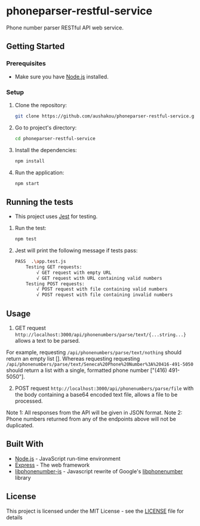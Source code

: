 # phoneparser-restful-service

Phone number parser RESTful API web service.

## Getting Started

### Prerequisites

* Make sure you have [Node.js](https://nodejs.org/en/) installed.

### Setup

1. Clone the repository:
    ```bash
    git clone https://github.com/aushakou/phoneparser-restful-service.git
    ```

2. Go to project's directory:
    ```bash
    cd phoneparser-restful-service
    ```

3. Install the dependencies:
    ```bash
    npm install
    ```

4. Run the application:
    ```bash
    npm start
    ```

## Running the tests

* This project uses [Jest](https://facebook.github.io/jest/) for testing.

1. Run the test:
    ```bash
    npm test
    ```
2. Jest will print the following message if tests pass:
    ```bash
    PASS  .\app.test.js
        Testing GET requests:
            √ GET request with empty URL
            √ GET request with URL containing valid numbers
        Testing POST requests:
            √ POST request with file containing valid numbers
            √ POST request with file containing invalid numbers
    ```

## Usage

1. GET request `http://localhost:3000/api/phonenumbers/parse/text/{...string...}` allows a text to be parsed.

For example, requesting `/api/phonenumbers/parse/text/nothing` should return an empty list []. 
Whereas requesting requesting `/api/phonenumbers/parse/text/Seneca%20Phone%20Number%3A%20416-491-5050` should return a list with a single, formatted phone number ["(416) 491-5050"].

2. POST request `http://localhost:3000/api/phonenumbers/parse/file` with the body containing a base64 encoded text file, allows a file to be processed.

Note 1: All responses from the API will be given in JSON format.
Note 2: Phone numbers returned from any of the endpoints above will not be duplicated.

## Built With

* [Node.js](https://nodejs.org/en/) - JavaScript run-time environment
* [Express](https://expressjs.com/) - The web framework
* [libphonenumber-js](https://github.com/catamphetamine/libphonenumber-js) - Javascript rewrite of Google's [libphonenumber](https://github.com/googlei18n/libphonenumber) library

## License

This project is licensed under the MIT License - see the [LICENSE](LICENSE) file for details